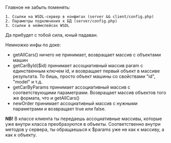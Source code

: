 Главное не забыть поменять:

    1. Ссылки на WSDL-сервер в конфигах (server && client/config.php)
    2. Параметры подключения к БД (server/config.php)
    3. Ссылки в неймспейсах WSDL

Да прибудет с тобой сила, юный падаван.

Немножко инфы по доке: 

 * getAllCars() ничего не принимает, возвращает массив с объектами машин
 * getCarById($id) принимает ассоциативный массив param с единственным ключем id, и возвращает первый объект в массиве результата. То бишь, просто объект машины со свойствами "id", "model" и т.д.
 * getCarByParams принимает ассоциативный массив с соответствующими параметрами. Возвращает массив объектов того же формата, что и getAllCars()
 * newOrder принимает ассоциативный массив с нужными параметрами и возвращает true или false.

**NB!** В классе клиента ты передаешь ассоциативные массивы, которые уже внутри класса преобразуются в объекты. Соответственно внутри методов у сервера, ты обращаешься к $params уже не как к массиву, а как к объекту.

